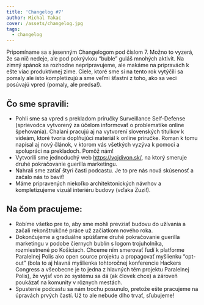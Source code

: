 ```yaml
---
title: 'Changelog #7'
author: Michal Takac
cover: /assets/changelog.jpg
tags:
  - changelog
---
```

Pripomíname sa s jesenným Changelogom pod číslom 7. Možno to vyzerá, že sa nič nedeje, ale pod pokrývkou “buble” guláš mnohých aktivít. Na zimný spánok sa rozhodne nepripravujeme, ale makáme na prípravách k ešte viac produktívnej zime. Ciele, ktoré sme si na tento rok vytýčili sa pomaly ale isto kompletizujú a sme veľmi šťastní z toho, ako sa veci posúvajú vpred (pomaly, ale predsa!).

## Čo sme spravili:

* Pohli sme sa vpred s prekladom príručky Surveillance Self-Defense (sprievodca vytvorený za účelom informovať o problematike online špehovania). Chalani pracujú aj na vytvorení slovenských titulkov k videám, ktoré tvoria doplňujúci materiál k online príručke. Roman k tomu napísal aj nový článok, v ktorom vás všetkých vyzýva k pomoci a spolupráci na prekladoch. Pomôž nám!
* Vytvorili sme jednoduchý web https://vojdivon.sk/, na ktorý smeruje druhé pokračovanie guerilla marketingu.
* Nahrali sme zatiaľ štyri časti podcastu. Je to pre nás nová skúsenosť a začalo nás to baviť!
* Máme pripravených niekoľko architektonických návrhov a kompletizujeme vizuál interiéru budovy (vďaka Zuzi!).

## Na čom pracujeme:

* Robíme všetko pre to, aby sme mohli prevziať budovu do užívania a začali rekonštrukčné práce už začiatkom nového roka.
* Dokončujeme a graduálne spúšťame druhé pokračovanie guerilla marketingu v podobe čiernych bublín s logom trojuholníka, rozmiestnené po Košiciach. Chceme ním smerovať ľudí k platforme Paralelnej Polis ako open source projektu a propagovať myšlienku “opt-out” (bola to aj hlavná myšlienka tohtoročnej konferencie Hackers Congress a všeobecne je to jedna z hlavných tém projektu Paralelnej Polis), že vyjsť von zo systému sa dá (ak človek chce) a zároveň poukázať na komunity v rôznych mestách.
* Spustenie podcastu sa nám trochu posunulo, pretože ešte pracujeme na úpravách prvých častí. Už to ale nebude dlho trvať, sľubujeme!
